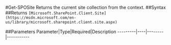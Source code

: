 #Get-SPOSite
Returns the current site collection from the context.
##Syntax
##Returns
```[Microsoft.SharePoint.Client.Site](https://msdn.microsoft.com/en-us/library/microsoft.sharepoint.client.site.aspx)```

##Parameters
Parameter|Type|Required|Description
---------|----|--------|-----------
